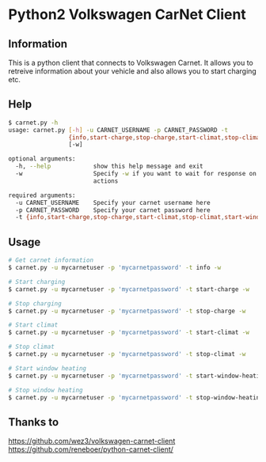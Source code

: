 # Python2 Volkswagen CarNet Client
## Information
This is a python client that connects to Volkswagen Carnet. It allows you to retreive information about your vehicle and also allows you to start charging etc.

## Help
```sh
$ carnet.py -h
usage: carnet.py [-h] -u CARNET_USERNAME -p CARNET_PASSWORD -t
                 {info,start-charge,stop-charge,start-climat,stop-climat,start-window-heating,stop-window-heating}
                 [-w]

optional arguments:
  -h, --help            show this help message and exit
  -w                    Specify -w if you want to wait for response on your
                        actions

required arguments:
  -u CARNET_USERNAME    Specify your carnet username here
  -p CARNET_PASSWORD    Specify your carnet password here
  -t {info,start-charge,stop-charge,start-climat,stop-climat,start-window-heating,stop-window-heating}
```

## Usage
```sh
# Get carnet information
$ carnet.py -u mycarnetuser -p 'mycarnetpassword' -t info -w

# Start charging
$ carnet.py -u mycarnetuser -p 'mycarnetpassword' -t start-charge -w

# Stop charging
$ carnet.py -u mycarnetuser -p 'mycarnetpassword' -t stop-charge -w

# Start climat
$ carnet.py -u mycarnetuser -p 'mycarnetpassword' -t start-climat -w

# Stop climat
$ carnet.py -u mycarnetuser -p 'mycarnetpassword' -t stop-climat -w

# Start window heating
$ carnet.py -u mycarnetuser -p 'mycarnetpassword' -t start-window-heating -w

# Stop window heating
$ carnet.py -u mycarnetuser -p 'mycarnetpassword' -t stop-window-heating -w
```


## Thanks to
https://github.com/wez3/volkswagen-carnet-client
https://github.com/reneboer/python-carnet-client/
